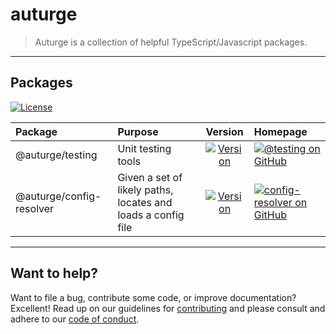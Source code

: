 # auturge

> Auturge is a collection of helpful TypeScript/Javascript packages.

---

## Packages

[![License][mit-license-image]][mit-license-url]

| Package          | Purpose            |                     Version                      |                    Homepage                                                                       |
| :--------------- | :----------------- | :----------------------------------------------: | :----------------------------------------------------------------------------- |
| @auturge/testing | Unit testing tools | [![Version][testing-npm-image]][testing-npm-url] |  [![@testing on GitHub][testing-github-badge]][testing-github-homepage] |
| @auturge/config-resolver | Given a set of likely paths, locates and loads a config file | [![Version][config-resolver-npm-image]][config-resolver-npm-url] | [![config-resolver on GitHub][config-resolver-github-badge]][config-resolver-github-homepage] |

---

## Want to help?

Want to file a bug, contribute some code, or improve documentation? Excellent! Read up on our
guidelines for [contributing][contributing] and please consult and adhere to our [code of conduct][coc].

[coc]: https://github.com/auturge/auturge/blob/master/docs/CODE_OF_CONDUCT.md
[contributing]: https://github.com/auturge/auturge/blob/master/docs/CONTRIBUTING.md
[mit-license]: https://github.com/auturge/testing/blob/master/LICENSE
[mit-license-image]: http://img.shields.io/:license-mit-blue.svg?style=flat-square
[mit-license-url]: http://badges.mit-license.org
[testing-github-badge]: https://img.shields.io/github/package-json/v/auturge/testing?label=GitHub
[testing-github-homepage]: https://github.com/auturge/testing
[testing-npm-image]: https://img.shields.io/npm/v/@auturge/testing.svg
[testing-npm-url]: https://www.npmjs.com/package/@auturge/testing
[config-resolver-github-badge]: https://img.shields.io/github/package-json/v/auturge/config-resolver?label=GitHub
[config-resolver-github-homepage]: https://github.com/auturge/config-resolver
[config-resolver-npm-image]: https://img.shields.io/npm/v/@auturge/config-resolver.svg
[config-resolver-npm-url]: https://www.npmjs.com/package/@auturge/config-resolver
